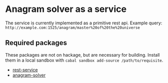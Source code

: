 # Anagram solver as a service

The service is currently implemented as a primitive rest api.
Example query: `http://example.com:1525/anagram/master%20of%20the%20universe`

## Required packages

These packages are not on hackage, but are necessary for building. Install them
in a local sandbox with `cabal sandbox add-source /path/to/requisite`.

* [rest-service](https://github.com/jotrk/rest-service)
* [anagram-solver](https://github.com/jotrk/anagram-solver)
